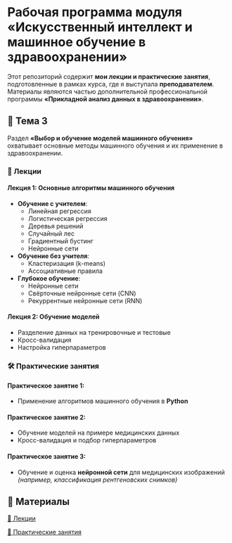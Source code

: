 # Рабочая программа модуля «Искусственный интеллект и машинное обучение в здравоохранении»

Этот репозиторий содержит **мои лекции и практические занятия**, подготовленные в рамках курса, где я выступала **преподавателем**.  
Материалы являются частью дополнительной профессиональной программы **«Прикладной анализ данных в здравоохранении»**.  

## 📌 Тема 3 

Раздел **«Выбор и обучение моделей машинного обучения»** охватывает основные методы машинного обучения и их применение в здравоохранении.  

### 📖 Лекции  


#### Лекция 1: Основные алгоритмы машинного обучения  
- **Обучение с учителем**:  
  - Линейная регрессия  
  - Логистическая регрессия  
  - Деревья решений  
  - Случайный лес  
  - Градиентный бустинг  
  - Нейронные сети  
- **Обучение без учителя**:  
  - Кластеризация (k-means)  
  - Ассоциативные правила  
- **Глубокое обучение**:  
  - Нейронные сети  
  - Свёрточные нейронные сети (CNN)  
  - Рекуррентные нейронные сети (RNN)  

#### Лекция 2: Обучение моделей  
- Разделение данных на тренировочные и тестовые  
- Кросс-валидация  
- Настройка гиперпараметров  

### 🛠 Практические занятия  

#### Практическое занятие 1:  
- Применение алгоритмов машинного обучения в **Python**  

#### Практическое занятие 2:  
- Обучение моделей на примере медицинских данных  
- Кросс-валидация и подбор гиперпараметров  

#### Практическое занятие 3:  
- Обучение и оценка **нейронной сети** для медицинских изображений  
  *(например, классификация рентгеновских снимков)*  

## 🔗 Материалы  
[📂 Лекции](https://drive.google.com/drive/folders/12AtZXrojoMLRtrrEtt5h4bo3AYDVP3zm?usp=sharing)

[📂 Практические занятия](https://drive.google.com/drive/folders/10WPUq-E-BxMCTyAoUQ3Tw_L8HQL0tOxH?usp=sharing)
